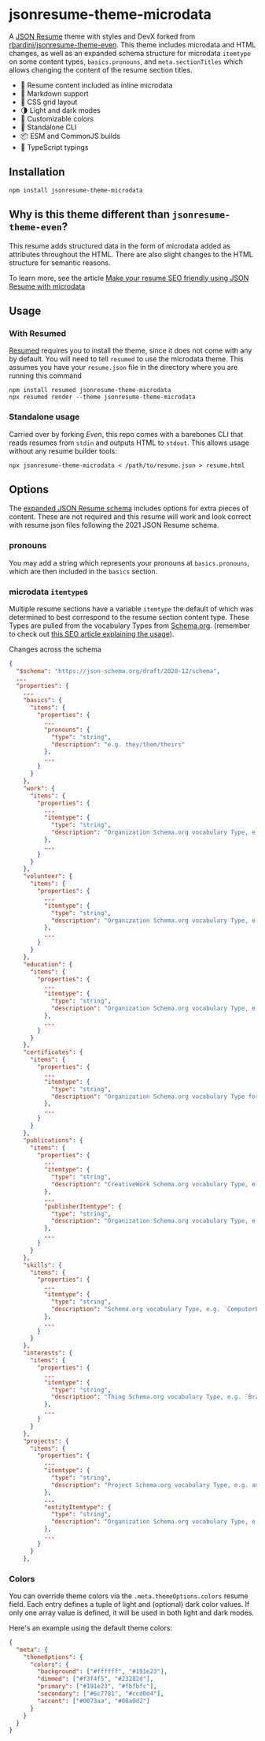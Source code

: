 # jsonresume-theme-microdata

A [JSON Resume](https://jsonresume.org/) theme with styles and DevX forked from [rbardini/jsonresume-theme-even](https://github.com/rbardini/jsonresume-theme-even). This theme includes microdata and HTML changes, as well as an expanded schema structure for microdata `itemtype` on some content types, `basics.pronouns`, and `meta.sectionTitles` which allows changing the content of the resume section titles.

- 🔬 Resume content included as inline microdata
- 💄 Markdown support
- 📐 CSS grid layout
- 🌗 Light and dark modes
- 🎨 Customizable colors
- 🧩 Standalone CLI
- 📦 ESM and CommonJS builds
- 🤖 TypeScript typings

## Installation

```console
npm install jsonresume-theme-microdata
```

## Why is this theme different than `jsonresume-theme-even`?

This resume adds structured data in the form of microdata added as attributes throughout the HTML. There are also slight changes to the HTML structure for semantic reasons.

To learn more, see the article [Make your resume SEO friendly using JSON Resume with microdata][explainer]

## Usage

### With Resumed

[Resumed](https://github.com/rbardini/resumed) requires you to install the theme, since it does not come with any by default. You will need to tell `resumed` to use the microdata theme. This assumes you have your `resume.json` file in the directory where you are running this command

```console
npm install resumed jsonresume-theme-microdata
npx resumed render --theme jsonresume-theme-microdata
```

### Standalone usage

Carried over by forking _Even_, this repo comes with a barebones CLI that reads resumes from `stdin` and outputs HTML to `stdout`. This allows usage without any resume builder tools:

```console
npx jsonresume-theme-microdata < /path/to/resume.json > resume.html
```

## Options

The [expanded JSON Resume schema](./schema.json) includes options for extra pieces of content. These are not required and this resume will work and look correct with resume.json files following the 2021 JSON Resume schema.

### pronouns

You may add a string which represents your pronouns at `basics.pronouns`, which are then included in the `basics` section.

### microdata `itemtype`s

Multiple resume sections have a variable `itemtype` the default of which was determined to best correspond to the resume section content type. These Types are pulled from the vocabulary Types from [Schema.org](https://schema.org). (remember to check out [this SEO article explaining the usage][explainer]).

Changes across the schema

```json
{
  "$schema": "https://json-schema.org/draft/2020-12/schema",
  ...
  "properties": {
    ...
    "basics": {
      "items": {
        "properties": {
          ...
          "pronouns": {
            "type": "string",
            "description": "e.g. they/them/theirs"
          },
          ...
        }
      }
    },
    "work": {
      "items": {
        "properties": {
          ...
          "itemtype": {
            "type": "string",
            "description": "Organization Schema.org vocabulary Type, e.g. `Corporation`"
          },
          ...
        }
      }
    },
    "volunteer": {
      "items": {
        "properties": {
          ...
          "itemtype": {
            "type": "string",
            "description": "Organization Schema.org vocabulary Type, e.g. `NGO`"
          },
          ...
        }
      }
    },
    "education": {
      "items": {
        "properties": {
          ...
          "itemtype": {
            "type": "string",
            "description": "Organization Schema.org vocabulary Type, e.g. `EducationalOrganization`"
          },
          ...
        }
      }
    },
    "certificates": {
      "items": {
        "properties": {
          ...
          "itemtype": {
            "type": "string",
            "description": "Organization Schema.org vocabulary Type for `issuer`, e.g. `EducationalOrganization`"
          },
          ...
        }
      }
    },
    "publications": {
      "items": {
        "properties": {
          ...
          "itemtype": {
            "type": "string",
            "description": "CreativeWork Schema.org vocabulary Type, e.g. `HowTo`"
          },
          ...
          "publisherItemtype": {
            "type": "string",
            "description": "Organization Schema.org vocabulary Type, e.g. `OnlineBusiness`"
          },
          ...
        }
      }
    },
    "skills": {
      "items": {
        "properties": {
          ...
          "itemtype": {
            "type": "string",
            "description": "Schema.org vocabulary Type, e.g. `ComputerLanguage`"
          },
          ...
        }
      }
    },
    "interests": {
      "items": {
        "properties": {
          ...
          "itemtype": {
            "type": "string",
            "description": "Thing Schema.org vocabulary Type, e.g. `Brand`"
          },
          ...
        }
      }
    },
    "projects": {
      "items": {
        "properties": {
          ...
          "itemtype": {
            "type": "string",
            "description": "Project Schema.org vocabulary Type, e.g. any `Organization`"
          },
          ...
          "entityItemtype": {
            "type": "string",
            "description": "Organization Schema.org vocabulary Type, e.g. `NGO`"
          },
          ...
        }
      }
    },

```

### Colors

You can override theme colors via the `.meta.themeOptions.colors` resume field. Each entry defines a tuple of light and (optional) dark color values. If only one array value is defined, it will be used in both light and dark modes.

Here's an example using the default theme colors:

```json
{
  "meta": {
    "themeOptions": {
      "colors": {
        "background": ["#ffffff", "#191e23"],
        "dimmed": ["#f3f4f5", "#23282d"],
        "primary": ["#191e23", "#fbfbfc"],
        "secondary": ["#6c7781", "#ccd0d4"],
        "accent": ["#0073aa", "#00a0d2"]
      }
    }
  }
}
```

[explainer]: https://dev.to/scottnath/make-your-resume-seo-friendly-using-json-resume-with-microdata-1kln
